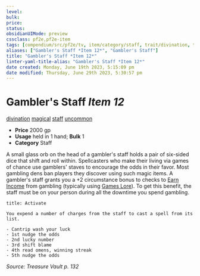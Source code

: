 ```yaml
---
level:
bulk:
price:
status:
obsidianUIMode: preview
cssclass: pf2e,pf2e-item
tags: [compendium/src/pf2e/tv, item/category/staff, trait/divination, trait/magical, trait/staff, trait/uncommon]
aliases: ["Gambler's Staff *Item 12*", "Gambler's Staff"]
title: "Gambler's Staff *Item 12*"
linter-yaml-title-alias: "Gambler's Staff *Item 12*"
date created: Monday, June 19th 2023, 5:15:09 pm
date modified: Thursday, June 29th 2023, 5:30:57 pm
---
```


# Gambler's Staff *Item 12*

[divination](rules/traits/divination.md) [magical](rules/traits/magical.md) [staff](rules/traits/staff.md) [uncommon](rules/traits/uncommon.md)  

- **Price** 2000 gp
- **Usage** held in 1 hand; **Bulk** 1
- **Category** Staff

A small glass orb on the head of a gambler's staff holds a pair of six-sided dice that shift and roll within. Spellcasters who make their living via games of chance use gamblers' staves to encourage the odds in their favor. Most gambling dens ban players they discover using such magic items. A gambler's staff grants you a +2 circumstance bonus to checks to [Earn Income](rules/actions/earn-income.md) from gambling (typically using [Games Lore](compendium/skills.md#Lore)). To get this benefit, the staff must be on your person during all the downtime you spend gambling.

```ad-embed-ability
title: Activate

You expend a number of charges from the staff to cast a spell from its list.

- Cantrip wash your luck
- 1st nudge the odds
- 2nd lucky number
- 3rd shift blame
- 4th read omens, winning streak
- 5th nudge the odds
```

*Source: Treasure Vault p. 132*

